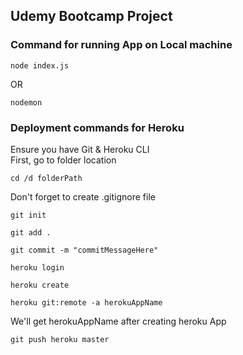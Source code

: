 ## Udemy Bootcamp Project

### Command for running App on Local machine

```
node index.js
```
OR

``` 
nodemon 
```

### Deployment commands for Heroku
Ensure you have Git & Heroku CLI <br>
First, go to folder location 
```
cd /d folderPath
```
Don't forget to create .gitignore file
```
git init
```
```
git add .
```
```
git commit -m "commitMessageHere"
```
```
heroku login
```
```
heroku create
```
```
heroku git:remote -a herokuAppName
```
We'll get herokuAppName after creating heroku App
```
git push heroku master
```